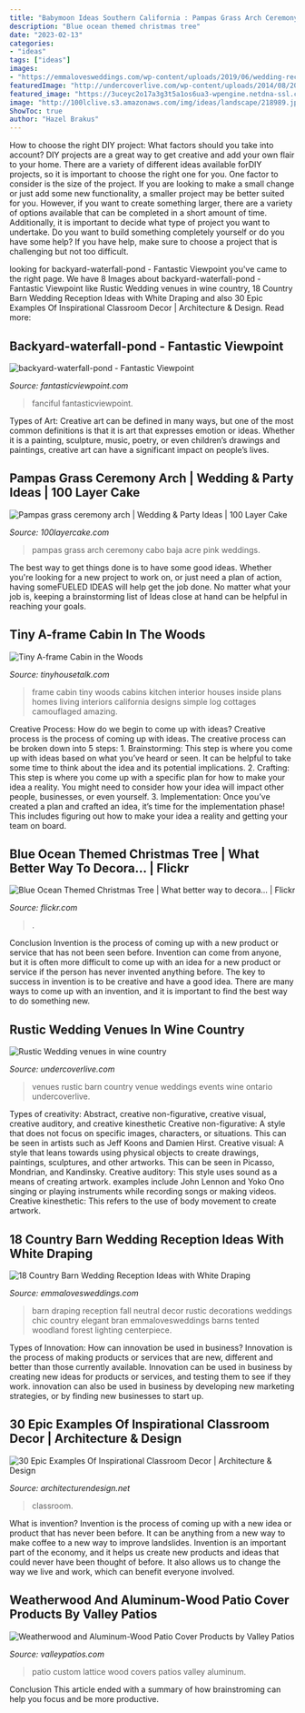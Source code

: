 ```yaml
---
title: "Babymoon Ideas Southern California : Pampas Grass Arch Ceremony Cabo Baja Acre Pink Weddings"
description: "Blue ocean themed christmas tree"
date: "2023-02-13"
categories:
- "ideas"
tags: ["ideas"]
images:
- "https://emmalovesweddings.com/wp-content/uploads/2019/06/wedding-reception-with-white-draping-in-a-barn.jpg"
featuredImage: "http://undercoverlive.com/wp-content/uploads/2014/08/20140719_162509.jpg"
featured_image: "https://3uceyc2o17a3g3t5a1os6ua3-wpengine.netdna-ssl.com/wp-content/uploads/tiny-a-frame-cabin-in-the-woods-009.jpg"
image: "http://100lclive.s3.amazonaws.com/img/ideas/landscape/218989.jpg"
ShowToc: true
author: "Hazel Brakus"
---
```



How to choose the right DIY project: What factors should you take into account?
DIY projects are a great way to get creative and add your own flair to your home. There are a variety of different ideas available forDIY projects, so it is important to choose the right one for you. One factor to consider is the size of the project. If you are looking to make a small change or just add some new functionality, a smaller project may be better suited for you. However, if you want to create something larger, there are a variety of options available that can be completed in a short amount of time. Additionally, it is important to decide what type of project you want to undertake. Do you want to build something completely yourself or do you have some help? If you have help, make sure to choose a project that is challenging but not too difficult.

	

		
looking for backyard-waterfall-pond - Fantastic Viewpoint you've came to the right page. We have 8 Images about backyard-waterfall-pond - Fantastic Viewpoint like Rustic Wedding venues in wine country, 18 Country Barn Wedding Reception Ideas with White Draping and also 30 Epic Examples Of Inspirational Classroom Decor | Architecture &amp; Design. Read more:
		
    
## Backyard-waterfall-pond - Fantastic Viewpoint

<img loading=lazy src="https://www.fantasticviewpoint.com/wp-content/uploads/2017/02/backyard-waterfall-pond.jpg" onerror="this.onerror=null;this.src='https://tse3.mm.bing.net/th?id=OIP.VhDmJ7t1CHb276SQuRw85QHaHa&amp;pid=15.1';" alt="backyard-waterfall-pond - Fantastic Viewpoint">

_Source: fantasticviewpoint.com_

>fanciful fantasticviewpoint. 

	

Types of Art:
Creative art can be defined in many ways, but one of the most common definitions is that it is art that expresses emotion or ideas. Whether it is a painting, sculpture, music, poetry, or even children’s drawings and paintings, creative art can have a significant impact on people’s lives.

    
## Pampas Grass Ceremony Arch | Wedding &amp; Party Ideas | 100 Layer Cake

<img loading=lazy src="http://100lclive.s3.amazonaws.com/img/ideas/landscape/218989.jpg" onerror="this.onerror=null;this.src='https://tse1.mm.bing.net/th?id=OIP._2HbPvSS0yXVdYvnU5YBzAHaLH&amp;pid=15.1';" alt="Pampas grass ceremony arch | Wedding &amp; Party Ideas | 100 Layer Cake">

_Source: 100layercake.com_

>pampas grass arch ceremony cabo baja acre pink weddings. 

	

The best way to get things done is to have some good ideas. Whether you're looking for a new project to work on, or just need a plan of action, having someFUELED IDEAS will help get the job done. No matter what your job is, keeping a brainstorming list of Ideas close at hand can be helpful in reaching your goals.

    
## Tiny A-frame Cabin In The Woods

<img loading=lazy src="https://3uceyc2o17a3g3t5a1os6ua3-wpengine.netdna-ssl.com/wp-content/uploads/tiny-a-frame-cabin-in-the-woods-009.jpg" onerror="this.onerror=null;this.src='https://tse1.mm.bing.net/th?id=OIP.1ZjYdlO8rQU0qr91LxCe6gHaE8&amp;pid=15.1';" alt="Tiny A-frame Cabin in the Woods">

_Source: tinyhousetalk.com_

>frame cabin tiny woods cabins kitchen interior houses inside plans homes living interiors california designs simple log cottages camouflaged amazing. 

	

Creative Process: How do we begin to come up with ideas?
Creative process is the process of coming up with ideas. The creative process can be broken down into 5 steps: 1. Brainstorming: This step is where you come up with ideas based on what you’ve heard or seen. It can be helpful to take some time to think about the idea and its potential implications. 2. Crafting: This step is where you come up with a specific plan for how to make your idea a reality. You might need to consider how your idea will impact other people, businesses, or even yourself. 3. Implementation: Once you’ve created a plan and crafted an idea, it’s time for the implementation phase! This includes figuring out how to make your idea a reality and getting your team on board. 
    
## Blue Ocean Themed Christmas Tree | What Better Way To Decora… | Flickr

<img loading=lazy src="https://c2.staticflickr.com/6/5249/5248275834_2aee7e9552_b.jpg" onerror="this.onerror=null;this.src='https://tse1.mm.bing.net/th?id=OIP.VT6fTgi54TnsOy1TOv6FnwHaJ4&amp;pid=15.1';" alt="Blue Ocean Themed Christmas Tree | What better way to decora… | Flickr">

_Source: flickr.com_

>. 

	

Conclusion
Invention is the process of coming up with a new product or service that has not been seen before. Invention can come from anyone, but it is often more difficult to come up with an idea for a new product or service if the person has never invented anything before. The key to success in invention is to be creative and have a good idea. There are many ways to come up with an invention, and it is important to find the best way to do something new.

    
## Rustic Wedding Venues In Wine Country

<img loading=lazy src="http://undercoverlive.com/wp-content/uploads/2014/08/20140719_162509.jpg" onerror="this.onerror=null;this.src='https://tse4.mm.bing.net/th?id=OIP.RGSdkOVXN_TzYSjLP2jMWgHaFj&amp;pid=15.1';" alt="Rustic Wedding venues in wine country">

_Source: undercoverlive.com_

>venues rustic barn country venue weddings events wine ontario undercoverlive. 

	

Types of creativity: Abstract, creative non-figurative, creative visual, creative auditory, and creative kinesthetic
Creative non-figurative: A style that does not focus on specific images, characters, or situations. This can be seen in artists such as Jeff Koons and Damien Hirst. Creative visual: A style that leans towards using physical objects to create drawings, paintings, sculptures, and other artworks. This can be seen in Picasso, Mondrian, and Kandinsky. Creative auditory: This style uses sound as a means of creating artwork. examples include John Lennon and Yoko Ono singing or playing instruments while recording songs or making videos. Creative kinesthetic: This refers to the use of body movement to create artwork.

    
## 18 Country Barn Wedding Reception Ideas With White Draping

<img loading=lazy src="https://emmalovesweddings.com/wp-content/uploads/2019/06/wedding-reception-with-white-draping-in-a-barn.jpg" onerror="this.onerror=null;this.src='https://tse4.mm.bing.net/th?id=OIP.XzmbfSCqKa_D0Kz7KmxQYgHaMH&amp;pid=15.1';" alt="18 Country Barn Wedding Reception Ideas with White Draping">

_Source: emmalovesweddings.com_

>barn draping reception fall neutral decor rustic decorations weddings chic country elegant bran emmalovesweddings barns tented woodland forest lighting centerpiece. 

	

Types of Innovation: How can innovation be used in business?
Innovation is the process of making products or services that are new, different and better than those currently available. Innovation can be used in business by creating new ideas for products or services, and testing them to see if they work. innovation can also be used in business by developing new marketing strategies, or by finding new businesses to start up.

    
## 30 Epic Examples Of Inspirational Classroom Decor | Architecture &amp; Design

<img loading=lazy src="https://cdn.architecturendesign.net/wp-content/uploads/2015/05/AD-Epic-Examples-Of-Inspirational-Classroom-Decor-16.jpg" onerror="this.onerror=null;this.src='https://tse2.mm.bing.net/th?id=OIP.9fIy9doRyQVUy30AYGkitwHaFj&amp;pid=15.1';" alt="30 Epic Examples Of Inspirational Classroom Decor | Architecture &amp; Design">

_Source: architecturendesign.net_

>classroom. 

	

What is invention?
Invention is the process of coming up with a new idea or product that has never been before. It can be anything from a new way to make coffee to a new way to improve landslides. 
Invention is an important part of the economy, and it helps us create new products and ideas that could never have been thought of before. It also allows us to change the way we live and work, which can benefit everyone involved.

    
## Weatherwood And Aluminum-Wood Patio Cover Products By Valley Patios

<img loading=lazy src="https://static1.squarespace.com/static/5335ff5ce4b057e83f9db2de/5410b33be4b06e9036ea9d84/5410b5a1e4b02a51b0034296/1412280134588/poolsidepatiocover.jpg" onerror="this.onerror=null;this.src='https://tse4.mm.bing.net/th?id=OIP.TNJJ2AmOJGU53HQHLdtXcQHaJ3&amp;pid=15.1';" alt="Weatherwood and Aluminum-Wood Patio Cover Products by Valley Patios">

_Source: valleypatios.com_

>patio custom lattice wood covers patios valley aluminum. 

	

Conclusion
This article ended with a summary of how brainstroming can help you focus and be more productive.


